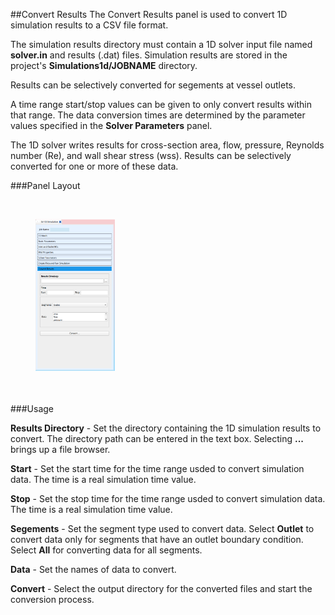 
##Convert Results
The Convert Results panel is used to convert 1D simulation results to a CSV file format. 

The simulation results directory must contain a 1D solver input file named **solver.in** and results (.dat) files. 
Simulation results are stored in the project's **Simulations1d/JOBNAME** directory.  

Results can be selectively converted for segements at vessel outlets. 

A time range start/stop values can be given to only convert results within that range. The data conversion times 
are determined by the parameter values specified in the **Solver Parameters** panel.

The 1D solver writes results for cross-section area, flow, pressure, Reynolds number (Re), and wall shear stress (wss).
Results can be selectively converted for one or more of these data.


###Panel Layout

<br>
<figure>
  <img src="documentation/1d_simulation/tool/images/convert-results-panel-fixed.png" style="float: left; width: 30%; margin-right: 1%; margin-bottom: 0.5em;">
  <p style="clear: both;">
</figure>
<br>

###Usage 

**Results Directory** - Set the directory containing the 1D simulation results to convert. The directory path can be entered in 
                        the text box. Selecting **...** brings up a file browser.

**Start** - Set the start time for the time range usded to convert simulation data. The time is a real simulation time value.

**Stop** - Set the stop time for the time range usded to convert simulation data. The time is a real simulation time value.

**Segements** - Set the segment type used to convert data. Select <b>Outlet</b> to convert data only for segments that have 
                an outlet boundary condition. Select <b>All</b> for converting data for all segments.

**Data** - Set the names of data to convert. 

**Convert** - Select the output directory for the converted files and start the conversion process.


